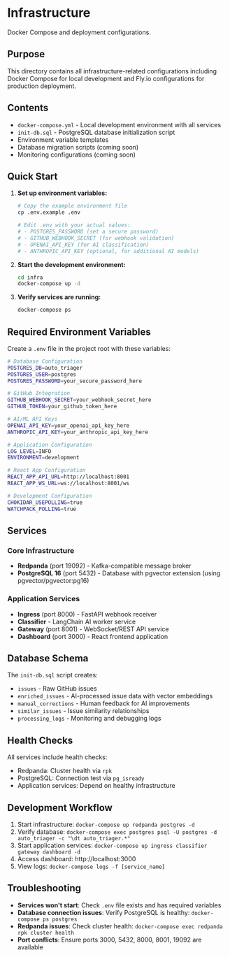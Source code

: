 # Infrastructure

Docker Compose and deployment configurations.

## Purpose

This directory contains all infrastructure-related configurations including Docker Compose for local development and Fly.io configurations for production deployment.

## Contents

- `docker-compose.yml` - Local development environment with all services
- `init-db.sql` - PostgreSQL database initialization script
- Environment variable templates
- Database migration scripts (coming soon)
- Monitoring configurations (coming soon)

## Quick Start

1. **Set up environment variables:**
   ```bash
   # Copy the example environment file
   cp .env.example .env

   # Edit .env with your actual values:
   # - POSTGRES_PASSWORD (set a secure password)
   # - GITHUB_WEBHOOK_SECRET (for webhook validation)
   # - OPENAI_API_KEY (for AI classification)
   # - ANTHROPIC_API_KEY (optional, for additional AI models)
   ```

2. **Start the development environment:**
   ```bash
   cd infra
   docker-compose up -d
   ```

3. **Verify services are running:**
   ```bash
   docker-compose ps
   ```

## Required Environment Variables

Create a `.env` file in the project root with these variables:

```bash
# Database Configuration
POSTGRES_DB=auto_triager
POSTGRES_USER=postgres
POSTGRES_PASSWORD=your_secure_password_here

# GitHub Integration
GITHUB_WEBHOOK_SECRET=your_webhook_secret_here
GITHUB_TOKEN=your_github_token_here

# AI/ML API Keys
OPENAI_API_KEY=your_openai_api_key_here
ANTHROPIC_API_KEY=your_anthropic_api_key_here

# Application Configuration
LOG_LEVEL=INFO
ENVIRONMENT=development

# React App Configuration
REACT_APP_API_URL=http://localhost:8001
REACT_APP_WS_URL=ws://localhost:8001/ws

# Development Configuration
CHOKIDAR_USEPOLLING=true
WATCHPACK_POLLING=true
```

## Services

### Core Infrastructure
- **Redpanda** (port 19092) - Kafka-compatible message broker
- **PostgreSQL 16** (port 5432) - Database with pgvector extension (using pgvector/pgvector:pg16)

### Application Services
- **Ingress** (port 8000) - FastAPI webhook receiver
- **Classifier** - LangChain AI worker service
- **Gateway** (port 8001) - WebSocket/REST API service
- **Dashboard** (port 3000) - React frontend application

## Database Schema

The `init-db.sql` script creates:
- `issues` - Raw GitHub issues
- `enriched_issues` - AI-processed issue data with vector embeddings
- `manual_corrections` - Human feedback for AI improvements
- `similar_issues` - Issue similarity relationships
- `processing_logs` - Monitoring and debugging logs

## Health Checks

All services include health checks:
- Redpanda: Cluster health via `rpk`
- PostgreSQL: Connection test via `pg_isready`
- Application services: Depend on healthy infrastructure

## Development Workflow

1. Start infrastructure: `docker-compose up redpanda postgres -d`
2. Verify database: `docker-compose exec postgres psql -U postgres -d auto_triager -c "\dt auto_triager.*"`
3. Start application services: `docker-compose up ingress classifier gateway dashboard -d`
4. Access dashboard: http://localhost:3000
5. View logs: `docker-compose logs -f [service_name]`

## Troubleshooting

- **Services won't start**: Check `.env` file exists and has required variables
- **Database connection issues**: Verify PostgreSQL is healthy: `docker-compose ps postgres`
- **Redpanda issues**: Check cluster health: `docker-compose exec redpanda rpk cluster health`
- **Port conflicts**: Ensure ports 3000, 5432, 8000, 8001, 19092 are available
